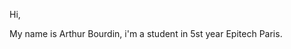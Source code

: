 Hi,

My name is Arthur Bourdin, i'm a student in 5st year Epitech Paris.

<!---
kepalas02/kepalas02 is a special repository because its `README.md` (this file) appears on your GitHub profile.
You can click the Preview link to take a look at your changes.
--->
